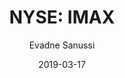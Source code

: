 ---
type: "report"
paper: "IMAX_Evadne_Sanussi.pdf"
author: "Evadne Sanussi"
company: "IMAX Corporation"
date: "2019-03-17"
summary: "IMAX Corporation (“IMAX”) is an entertainment technology company, specializing in motion picture technologies and presentations worldwide. IMAX has 1,505 theatre systems operating in 80 countries across the world. "
title: "NYSE: IMAX"
---